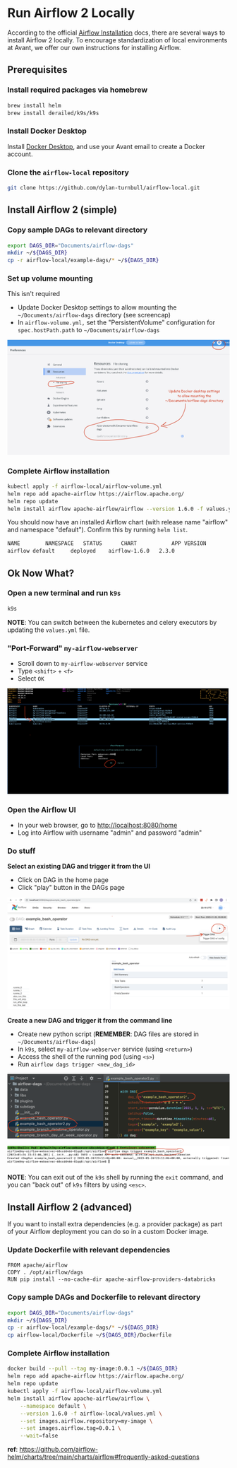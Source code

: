 # Run Airflow 2 Locally

According to the official [Airflow Installation](https://airflow.apache.org/docs/apache-airflow/stable/installation/index.html#) docs, there are several ways to install Airflow 2 locally. To encourage standardization of local environments at Avant, we offer our own instructions for installing Airflow. 

## Prerequisites
### Install required packages via homebrew
```bash
brew install helm
brew install derailed/k9s/k9s
```

### Install Docker Desktop

Install [Docker Desktop](https://www.docker.com/products/docker-desktop/), and use your Avant email to create a Docker account. 

### Clone the `airflow-local` repository

```bash
git clone https://github.com/dylan-turnbull/airflow-local.git
```

## Install Airflow 2 (simple)

### Copy sample DAGs to relevant directory

```bash
export DAGS_DIR="Documents/airflow-dags"
mkdir ~/${DAGS_DIR}
cp -r airflow-local/example-dags/* ~/${DAGS_DIR}
```

### Set up volume mounting
This isn't required
* Update Docker Desktop settings to allow mounting the `~/Documents/airflow-dags` directory (see screencap)
* In `airflow-volume.yml,` set the "PersistentVolume" configuration for `spec.hostPath.path` to `~/Documents/airflow-dags`

![alt text](images/mount_directory.png)

### Complete Airflow installation

```bash
kubectl apply -f airflow-local/airflow-volume.yml
helm repo add apache-airflow https://airflow.apache.org/
helm repo update
helm install airflow apache-airflow/airflow --version 1.6.0 -f values.yml
```

You should now have an installed Airflow chart (with release name "airflow" and namespace "default"). Confirm this by running `helm list`. 

```bash
NAME      	NAMESPACE	STATUS  	CHART        	APP VERSION
airflow	default  	deployed	airflow-1.6.0	2.3.0
```

## Ok Now What?

### Open a new terminal and run `k9s`

```bash
k9s
```

**NOTE**: You can switch between the kubernetes and celery executors by updating the `values.yml` file.

### "Port-Forward" `my-airflow-webserver`

* Scroll down to `my-airflow-webserver` service
* Type `<shift>` + `<f>`
* Select `OK`

![alt text](images/k9s.png)

### Open the Airflow UI

* In your web browser, go to [http://localhost:8080/home](http://localhost:8080/home) 
* Log into Airflow with username "admin" and password "admin"

### Do stuff

**Select an existing DAG and trigger it from the UI**

* Click on DAG in the home page
* Click "play" button in the DAGs page

![alt text](images/trigger_dag.png)

**Create a new DAG and trigger it from the command line**

* Create new python script (**REMEMBER**: DAG files are stored in `~/Documents/airflow-dags`)
* In `k9s`, select `my-airflow-webserver` service (using `<return>`)
* Access the shell of the running pod (using `<s>`)
* Run ```airflow dags trigger <new_dag_id>```

![alt text](images/create_new_dag.png)

![alt text](images/airflow_cli.png)

**NOTE**: You can exit out of the `k9s` shell by running the `exit` command, and you can "back out" of `k9s` filters by using `<esc>`.

## Install Airflow 2 (advanced)

If you want to install extra dependencies (e.g. a provider package) as part of your Airflow deployment you can do so in a custom Docker image.

### Update Dockerfile with relevant dependencies

```
FROM apache/airflow
COPY . /opt/airflow/dags
RUN pip install --no-cache-dir apache-airflow-providers-databricks
```

### Copy sample DAGs and Dockerfile to relevant directory

```bash
export DAGS_DIR="Documents/airflow-dags"
mkdir ~/${DAGS_DIR}
cp -r airflow-local/example-dags/* ~/${DAGS_DIR}
cp airflow-local/Dockerfile ~/${DAGS_DIR}/Dockerfile
```

### Complete Airflow installation

```bash
docker build --pull --tag my-image:0.0.1 ~/${DAGS_DIR}
helm repo add apache-airflow https://airflow.apache.org/
helm repo update
kubectl apply -f airflow-local/airflow-volume.yml
helm install airflow apache-airflow/airflow \
    --namespace default \
    --version 1.6.0 -f airflow-local/values.yml \
    --set images.airflow.repository=my-image \
    --set images.airflow.tag=0.0.1 \
    --wait=false
```

**ref**: https://github.com/airflow-helm/charts/tree/main/charts/airflow#frequently-asked-questions

